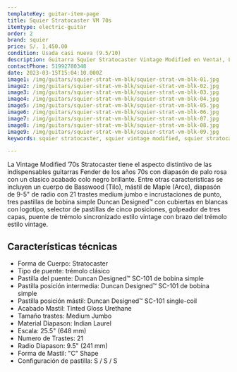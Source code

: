 ```yaml
---
templateKey: guitar-item-page
title: Squier Stratocaster VM 70s
itemtype: electric-guitar
order: 2
brand: squier
price: S/. 1,450.00
condition: Usada casi nueva (9.5/10)
description: Guitarra Squier Stratocaster Vintage Modified en Venta!, Lima, Peru
contactPhone: 51992780348
date: 2023-03-15T15:04:10.000Z
image1: /img/guitars/squier-strat-vm-blk/squier-strat-vm-blk-01.jpg
image2: /img/guitars/squier-strat-vm-blk/squier-strat-vm-blk-02.jpg
image3: /img/guitars/squier-strat-vm-blk/squier-strat-vm-blk-03.jpg
image4: /img/guitars/squier-strat-vm-blk/squier-strat-vm-blk-04.jpg
image5: /img/guitars/squier-strat-vm-blk/squier-strat-vm-blk-05.jpg
image6: /img/guitars/squier-strat-vm-blk/squier-strat-vm-blk-06.jpg
image7: /img/guitars/squier-strat-vm-blk/squier-strat-vm-blk-07.jpg
image8: /img/guitars/squier-strat-vm-blk/squier-strat-vm-blk-08.jpg
image9: /img/guitars/squier-strat-vm-blk/squier-strat-vm-blk-09.jpg
keywords: squier stratocaster, squier vintage modified, squier stratocaster vintage modified

---
```

La Vintage Modified ’70s Stratocaster tiene el aspecto distintivo de las indispensables guitarras Fender de los años 70s con diapasón de palo rosa con un clasico acabado colo negro brillante. Entre otras características se incluyen un cuerpo de Basswood (Tilo), mástil de Maple (Arce), diapasón de 9-5" de radio con 21 trastes medium jumbo e incrustaciones de punto, tres pastillas de bobina simple Duncan Designed™ con cubiertas en blancas con logotipo, selector de pastillas de cinco posiciones, golpeador de tres capas, puente de trémolo sincronizado estilo vintage con brazo del trémolo estilo vintage.

## Características técnicas

* Forma de Cuerpo: Stratocaster
* Tipo de puente: trémolo clásico
* Pastilla del puente: Duncan Designed™ SC-101 de bobina simple
* Pastilla posición intermedia: Duncan Designed™ SC-101 de bobina simple
* Pastilla posición mástil: Duncan Designed™ SC-101 single-coil
* Acabado Mastil: Tinted Gloss Urethane
* Tamaño trastes: Medium Jumbo
* Material Diapason: Indian Laurel
* Escala: 25.5" (648 mm)
* Numero de Trastes: 21
* Radio Diapason: 9.5" (241 mm)
* Forma de Mastil: "C" Shape
* Configuración de pastilla: S / S / S